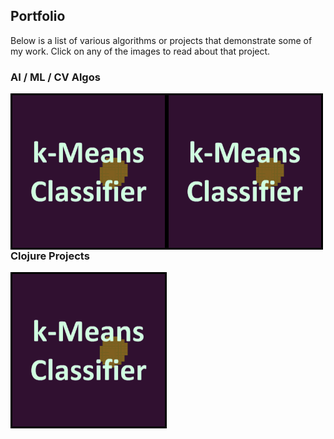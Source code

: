 ## Portfolio

Below is a list of various algorithms or projects that demonstrate some of my work. Click on any of the images to read about that project.

### AI / ML / CV Algos
[<img align="left" padding="150px" width="250px" height="250px" src="images/menu_icon_k_means.gif?raw=true" padding="25px">](k_means_classifier.md)
[<img align="left" padding="150px" width="250px" height="250px" src="images/menu_icon_k_means.gif?raw=true" padding="25px">](linreg_object_tracker.md)

<br><br><br><br><br><br><br><br><br><br>

### Clojure Projects

[<img align="left" padding="25px" width="250px" height="250px" src="images/menu_icon_k_means.gif?raw=true" padding="25px">](.md)
